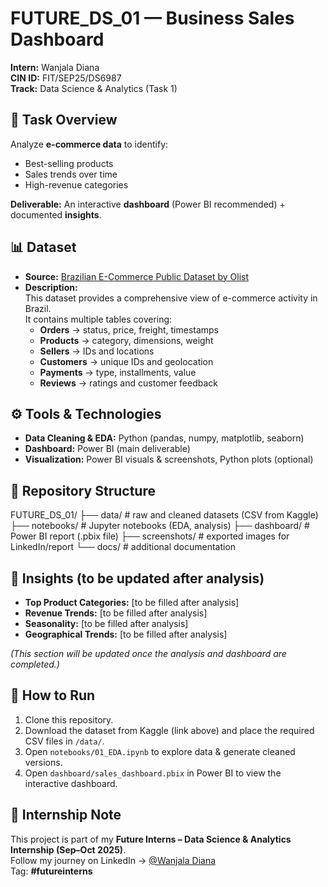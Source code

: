 # FUTURE_DS_01 — Business Sales Dashboard

**Intern:** Wanjala Diana  
**CIN ID:** FIT/SEP25/DS6987  
**Track:** Data Science & Analytics (Task 1)


## 📌 Task Overview
Analyze **e-commerce data** to identify:
- Best-selling products  
- Sales trends over time  
- High-revenue categories  

**Deliverable:** An interactive **dashboard** (Power BI recommended) + documented **insights**.


## 📊 Dataset
- **Source:** [Brazilian E-Commerce Public Dataset by Olist](https://www.kaggle.com/datasets/olistbr/brazilian-ecommerce)  
- **Description:**  
  This dataset provides a comprehensive view of e-commerce activity in Brazil.  
  It contains multiple tables covering:  
  - **Orders** → status, price, freight, timestamps  
  - **Products** → category, dimensions, weight  
  - **Sellers** → IDs and locations  
  - **Customers** → unique IDs and geolocation  
  - **Payments** → type, installments, value  
  - **Reviews** → ratings and customer feedback  



## ⚙️ Tools & Technologies
- **Data Cleaning & EDA:** Python (pandas, numpy, matplotlib, seaborn)  
- **Dashboard:** Power BI (main deliverable)  
- **Visualization:** Power BI visuals & screenshots, Python plots (optional)  


## 📂 Repository Structure
FUTURE_DS_01/
├── data/ # raw and cleaned datasets (CSV from Kaggle)
├── notebooks/ # Jupyter notebooks (EDA, analysis)
├── dashboard/ # Power BI report (.pbix file)
├── screenshots/ # exported images for LinkedIn/report
└── docs/ # additional documentation



## 🔎 Insights (to be updated after analysis)
- **Top Product Categories:** [to be filled after analysis]  
- **Revenue Trends:** [to be filled after analysis]  
- **Seasonality:** [to be filled after analysis]  
- **Geographical Trends:** [to be filled after analysis]  

*(This section will be updated once the analysis and dashboard are completed.)*



## 🚀 How to Run
1. Clone this repository.  
2. Download the dataset from Kaggle (link above) and place the required CSV files in `/data/`.  
3. Open `notebooks/01_EDA.ipynb` to explore data & generate cleaned versions.  
4. Open `dashboard/sales_dashboard.pbix` in Power BI to view the interactive dashboard.  



## 📢 Internship Note
This project is part of my **Future Interns – Data Science & Analytics Internship (Sep–Oct 2025)**.  
Follow my journey on LinkedIn → [@Wanjala Diana](https://www.linkedin.com/in/wanjala-diana/)  
Tag: **#futureinterns**

